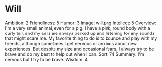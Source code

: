 # Will

Ambition: 2
Friendliness: 5
Humor: 3
Image: will.png
Intellect: 5
Overview: I'm a very small animal, even for a pig. I have a pink, round body with a curly tail, and my ears are always perked up and listening for any sounds that might scare me. My favorite thing to do is to bounce and play with my friends, although sometimes I get nervous or anxious about new experiences. But despite my size and occasional fears, I always try to be brave and do my best to help out when I can.
Sort: 74
Summary: I'm nervous but I try to be brave.
Wisdom: 4